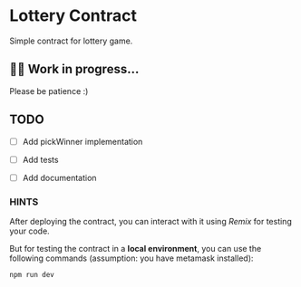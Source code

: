 # Lottery Contract

Simple contract for lottery game.

## 🧙‍♂️ Work in progress... 
Please be patience :)

## TODO 
- [ ] Add pickWinner implementation
- [ ] Add tests
- [ ] Add documentation


### HINTS 
After deploying the contract, you can interact with it using _Remix_ for testing your code.

But for testing the contract in a **local environment**,
you can use the following commands (assumption: you have metamask
installed):
```bash 
npm run dev
```





